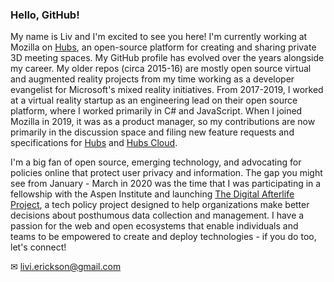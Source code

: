 ### Hello, GitHub! 

<!--
**misslivirose/misslivirose** is a ✨ _special_ ✨ repository because its `README.md` (this file) appears on your GitHub profile.

Here are some ideas to get you started:

- 🔭 I’m currently working on ...
- 🌱 I’m currently learning ...
- 👯 I’m looking to collaborate on ...
- 🤔 I’m looking for help with ...
- 💬 Ask me about ...
- 📫 How to reach me: ...
- 😄 Pronouns: ...
- ⚡ Fun fact: ...
-->

My name is Liv and I'm excited to see you here! I'm currently working at Mozilla on [Hubs](https://hubs.mozilla.com), an open-source platform for creating and sharing private 3D meeting spaces. My GitHub profile has evolved over the years alongside my career. My older repos (circa 2015-16) are mostly open source virtual and augmented reality projects from my time working as a developer evangelist for Microsoft's mixed reality initiatives. From 2017-2019, I worked at a virtual reality startup as an engineering lead on their open source platform, where I worked primarily in C# and JavaScript. When I joined Mozilla in 2019, it was as a product manager, so my contributions are now primarily in the discussion space and filing new feature requests and specifications for [Hubs](https://github.com/mozilla/hubs) and [Hubs Cloud](https://github.com/mozilla/hubs-cloud). 

I'm a big fan of open source, emerging technology, and advocating for policies online that protect user privacy and information. The gap you might see from January - March in 2020 was the time that I was participating in a fellowship with the Aspen Institute and launching [The Digital Afterlife Project](https://digitalafterlife.online), a tech policy project designed to help organizations make better decisions about posthumous data collection and management. I have a passion for the web and open ecosystems that enable individuals and teams to be empowered to create and deploy technologies - if you do too, let's connect! 

✉ livi.erickson@gmail.com 
